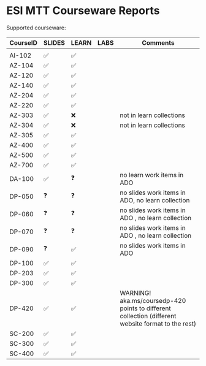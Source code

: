 # ESI MTT Courseware Reports

Supported courseware:

| CourseID  | SLIDES             | LEARN              | LABS | Comments                                                                                           |
|-----------|--------------------|--------------------|------|----------------------------------------------------------------------------------------------------|
|           |                    |                    |      |                                                                                                    |
| AI-102    | :white_check_mark: | :white_check_mark: |      |                                                                                                    |
| AZ-104    | :white_check_mark: | :white_check_mark: |      |                                                                                                    |
| AZ-120    | :white_check_mark: | :white_check_mark: |      |                                                                                                    |
| AZ-140    | :white_check_mark: | :white_check_mark: |      |                                                                                                    |
| AZ-204    | :white_check_mark: | :white_check_mark: |      |                                                                                                    |
| AZ-220    | :white_check_mark: | :white_check_mark: |      |                                                                                                    |
| AZ-303    | :white_check_mark: | :x:                |      | not in learn collections                                                                           |
| AZ-304    | :white_check_mark: | :x:                |      | not in learn collections                                                                           |
| AZ-305    | :white_check_mark: | :white_check_mark: |      |                                                                                                    |
| AZ-400    | :white_check_mark: | :white_check_mark: |      |                                                                                                    |
| AZ-500    | :white_check_mark: | :white_check_mark: |      |                                                                                                    |
| AZ-700    | :white_check_mark: | :white_check_mark: |      |                                                                                                    |
| DA-100    | :white_check_mark: | :question:         |      | no learn work items in ADO                                                                         |
| DP-050    | :question:         | :question:         |      | no slides work items in ADO, no learn collection                                                  |
| DP-060    | :question:         | :question:         |      | no slides work items in ADO , no learn collection                                                  |
| DP-070    | :question:         | :question:         |      | no slides work items in ADO , no learn collection                                                 |
| DP-090    | :question:         | :white_check_mark: |      | no slides work items in ADO                                                                       |
| DP-100    | :white_check_mark: | :white_check_mark: |      |                                                                                                    |
| DP-203    | :white_check_mark: | :white_check_mark: |      |                                                                                                    |
| DP-300    | :white_check_mark: | :white_check_mark: |      |                                                                                                    |
| DP-420    | :white_check_mark: | :white_check_mark: |      | WARNING! aka.ms/coursedp-420 points to different collection (different website format to the rest) |
| SC-200    | :white_check_mark: | :white_check_mark: |      |                                                                                                    |
| SC-300    | :white_check_mark: | :white_check_mark: |      |                                                                                                    |
| SC-400    | :white_check_mark: | :white_check_mark: |

